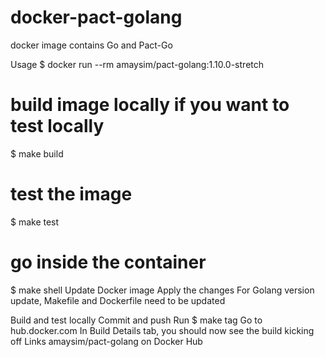 # docker-pact-golang
docker image contains Go and Pact-Go

Usage
$ docker run --rm amaysim/pact-golang:1.10.0-stretch

# build image locally if you want to test locally
$ make build
# test the image
$ make test
# go inside the container
$ make shell
Update Docker image
Apply the changes
For Golang version update, Makefile and Dockerfile need to be updated

Build and test locally
Commit and push
Run $ make tag
Go to hub.docker.com
In Build Details tab, you should now see the build kicking off
Links
amaysim/pact-golang on Docker Hub